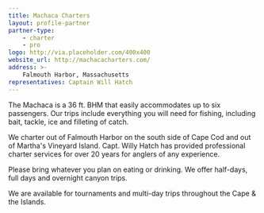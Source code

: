 ```yaml
---
title: Machaca Charters
layout: profile-partner
partner-type: 
    - charter
    - pro
logo: http://via.placeholder.com/400x400
website_url: http://machacacharters.com/
address: >- 
    Falmouth Harbor, Massachusetts
representatives: Captain Will Hatch
---
```


The Machaca is a 36 ft. BHM that easily accommodates up to six passengers. Our trips include everything you will need for fishing, including bait, tackle, ice and filleting of catch.

We charter out of Falmouth Harbor on the south side of Cape Cod and out of Martha's Vineyard Island. Capt. Willy Hatch has provided professional charter services for over 20 years for anglers of any experience. 

Please bring whatever you plan on eating or drinking. We offer half-days, full days and overnight canyon trips.

We are available for tournaments and multi-day trips throughout the Cape & the Islands.